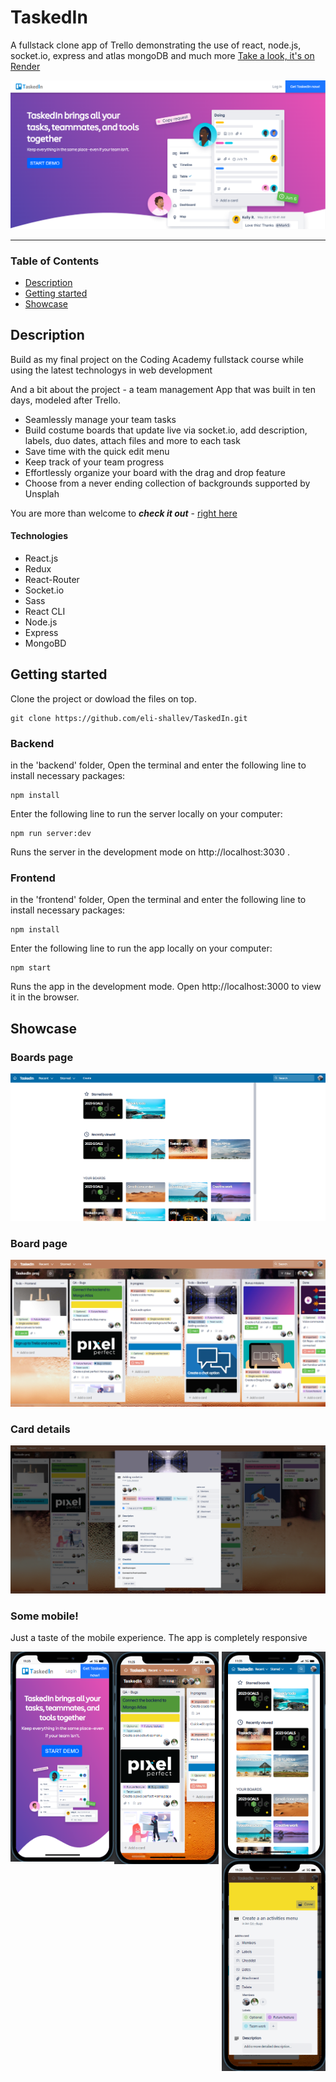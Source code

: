 
# TaskedIn
A fullstack clone app of Trello demonstrating the use of react, node.js, socket.io, express and atlas mongoDB and much more
[Take a look, it's on Render](https://taskedin.onrender.com/ "Render link")

![Home image](https://raw.githubusercontent.com/eli-shallev/TaskedIn/main/screenshots/home.png "Home image")
___

### Table of Contents
- [Description](#description)
- [Getting started](#getting-started)
- [Showcase](#showcase)

## Description
Build as my final project on the Coding Academy fullstack course while using the latest technologys in web development 

And a bit about the project - a team management App that was built in ten days, modeled after Trello.

- Seamlessly manage your team tasks
- Build costume boards that update live via socket.io, add description, labels, duo dates, attach files and more to each task
- Save time with the quick edit menu
- Keep track of your team progress
- Effortlessly organize your board with the drag and drop feature
- Choose from a never ending collection of backgrounds supported by Unsplah

You are more than welcome to ***check it out*** - [right here](https://taskedin.onrender.com/ "Render link")



#### Technologies

- React.js
- Redux
- React-Router
- Socket.io
- Sass
- React CLI
- Node.js
- Express
- MongoBD

## Getting started
Clone the project or dowload the files on top.
```
git clone https://github.com/eli-shallev/TaskedIn.git
```
### Backend
in the 'backend' folder, Open the terminal and enter the following line to install necessary packages:
```
npm install 
```
Enter the following line to run the server locally on your computer:
```
npm run server:dev
```
Runs the server in the development mode on http://localhost:3030 .

### Frontend
in the 'frontend' folder, Open the terminal and enter the following line to install necessary packages:
```
npm install 
```
Enter the following line to run the app locally on your computer:
```
npm start
```
Runs the app in the development mode.
Open http://localhost:3000 to view it in the browser.

## Showcase

### Boards page

![Boards page](https://raw.githubusercontent.com/eli-shallev/TaskedIn/main/screenshots/boards.png "Boards page")

### Board page

![Board page](https://raw.githubusercontent.com/eli-shallev/TaskedIn/main/screenshots/board.png "Board page")

### Card details

![Card details](https://raw.githubusercontent.com/eli-shallev/TaskedIn/main/screenshots/details.png "Card details")

### Some mobile!
Just a taste of the mobile experience. The app is completely responsive

<img src="https://raw.githubusercontent.com/eli-shallev/TaskedIn/main/screenshots/home-m.png" width="33%" style="float: left"/><img src="https://raw.githubusercontent.com/eli-shallev/TaskedIn/main/screenshots/boards-m.png" width="33%" style="float: right;"/>

<img src="https://raw.githubusercontent.com/eli-shallev/TaskedIn/main/screenshots/board-m.png" width="33%" style="float: left;"/><img src="https://raw.githubusercontent.com/eli-shallev/TaskedIn/main/screenshots/details-m.png" width="33%" style="float: right;"/>